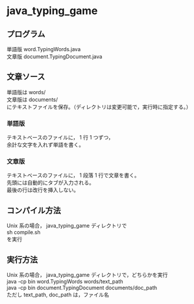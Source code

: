 java_typing_game
================

## プログラム
単語版 word.TypingWords.java  
文章版 document.TypingDocument.java

## 文章ソース
単語版は words/  
文章版は documents/  
にテキストファイルを保存。（ディレクトリは変更可能で，実行時に指定する。）

### 単語版
テキストベースのファイルに， 1 行 1 つずつ，  
余計な文字を入れず単語を書く。

### 文章版
テキストベースのファイルに， 1 段落 1 行で文章を書く。  
先頭には自動的にタブが入力される。  
最後の行は改行を挿入しない。

## コンパイル方法
Unix 系の場合， java\_typing\_game ディレクトリで  
sh compile.sh  
を実行

## 実行方法
Unix 系の場合， java\_typing\_game ディレクトリで，どちらかを実行  
java -cp bin word.TypingWords words/text\_path  
java -cp bin document.TypingDocument documents/doc\_path  
ただし text\_path, doc\_path は，ファイル名
